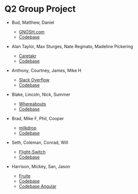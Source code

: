 # Q2 Group Project

* Bud, Matthew, Daniel
  * [GNOSH.com](http://gnosh.herokuapp.com)
  * [Codebase](https://github.com/budaminof/snack_Basket)

* Alan Taylor, Max Sturges, Nate Reginato, Madeline Pickering
  * [Caretakr](https://caretakr.herokuapp.com/)
  * [Codebase](https://github.com/madelinepick/caretakr)

* Anthony, Courtney, James, Mike H
  * [Slack Overflow](https://slackoverflows.herokuapp.com/)
  * [Codebase](https://github.com/FreemanJamesH/SlackOverflow)

* Blake, Lincoln, Nick, Summer
  * [Whereabouts](https://where-a-bouts.herokuapp.com/)
  * [Codebase](https://github.com/blakeface/group-map-project)

* Brad, Mike F, Phil, Cooper
  * [milkdrop](http://milkdrop.herokuapp.com/)
  * [Codebase](https://github.com/butters5789/Q2-group-project)

* Seth, Coleman, Conrad, Will
  * [Flight-Switch](https://flight-switch-store.herokuapp.com/shirts)
  * [Codebase](https://github.com/slytton/flight-switch-store)

* Harrison, Mickey, San, Jason
  * [Fruite](http://q2-client.herokuapp.com/)
  * [Codebase](https://github.com/MickeyJ/Q2-Final-Client)
  * [Codebase Angular](https://github.com/MickeyJ/Q2-Group-Server) 
